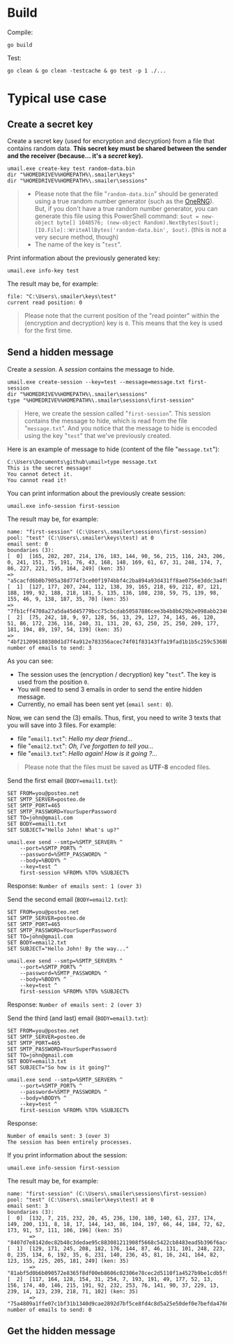# Build

Compile: 

```
go build
```

Test:

```
go clean & go clean -testcache & go test -p 1 ./...
```

# Typical use case

## Create a secret key

Create a secret key (used for encryption and decryption) from a file that contains random data.
**This secret key must be shared between the sender and the receiver (because... it's a _secret_ key).**

```
umail.exe create-key test random-data.bin
dir "%HOMEDRIVE%%HOMEPATH%\.smailer\keys"
dir "%HOMEDRIVE%%HOMEPATH%\.smailer\sessions"
```

> * Please note that the file "`random-data.bin`" should be generated using a true random number generator (such as the [OneRNG](https://onerng.info/)).
>   But, if you don't have a true random number generator, you can generate this file using this PowerShell command:
>   `$out = new-object byte[] 1048576; (new-object Random).NextBytes($out); [IO.File]::WriteAllBytes('random-data.bin', $out)`.
>   (this is not a very secure method, though)
> * The name of the key is "`test`".
 
Print information about the previously generated key:

```
umail.exe info-key test
```

The result may be, for example:

```
file: "C:\Users\.smailer\keys\test"
current read position: 0
```

> Please note that the current position of the "read pointer" within the (encryption and decryption) key is `0`.
> This means that the key is used for the first time.

## Send a hidden message

Create a _session_. A _session_ contains the message to hide.

```
umail.exe create-session --key=test --message=message.txt first-session
dir "%HOMEDRIVE%%HOMEPATH%\.smailer\sessions"
type "%HOMEDRIVE%%HOMEPATH%\.smailer\sessions\first-session"
```

> Here, we create the session called "`first-session`".
> This session contains the message to hide, which is read from the file "`message.txt`".
> And you notice that the message to hide is encoded using the key "`test`" that we've previously created.

Here is an example of message to hide (content of the file "`message.txt`"):

```
C:\Users\Documents\github\umail>type message.txt
This is the secret message!
You cannot detect it.
You cannot read it!
```

You can print information about the previously create session:

```
umail.exe info-session first-session
```

The result may be, for example:

```
name: "first-session" (C:\Users\.smailer\sessions\first-session)
pool: "test" (C:\Users\.smailer\keys\test) at 0
email sent: 0
boundaries (3):
[  0]  [165, 202, 207, 214, 176, 183, 144, 90, 56, 215, 116, 243, 206, 0, 241, 151, 75, 191, 76, 43, 168, 148, 169, 61, 67, 31, 248, 174, 7, 86, 227, 221, 195, 164, 249] (ken: 35)
=> "a5cacfd6b0b7905a38d774f3ce00f1974bbf4c2ba894a93d431ff8ae0756e3ddc3a4f9"
[  1]  [127, 177, 207, 244, 112, 138, 39, 165, 218, 69, 212, 87, 121, 188, 199, 92, 188, 218, 181, 5, 135, 136, 108, 238, 59, 75, 139, 98, 155, 46, 9, 138, 187, 35, 70] (ken: 35)
=> "7fb1cff4708a27a5da45d45779bcc75cbcdab50587886cee3b4b8b629b2e098abb2346"
[  2]  [75, 242, 18, 9, 97, 128, 56, 13, 29, 127, 74, 145, 46, 120, 51, 86, 172, 236, 116, 240, 31, 131, 20, 63, 250, 25, 250, 209, 177, 181, 194, 89, 197, 54, 139] (ken: 35)
=> "4bf212096180380d1d7f4a912e783356acec74f01f83143ffa19fad1b1b5c259c5368b"
number of emails to send: 3
```

As you can see:
* The session uses the (encryption / decryption) key "`test`". The key is used from the position `0`. 
* You will need to send 3 emails in order to send the entire hidden message.
* Currently, no email has been sent yet (`email sent: 0`).

Now, we can send the (3) emails. Thus, first, you need to write 3 texts that you will save into 3 files.
For example:
* file "`email1.txt`": _Hello my dear friend..._
* file "`email2.txt`": _Oh, I've forgotten to tell you..._
* file "`email3.txt`": _Hello again! How is it going ?..._

> Please note that the files must be saved as **UTF-8** encoded files.

Send the first email (`BODY=email1.txt`):

```
SET FROM=you@posteo.net
SET SMTP_SERVER=posteo.de
SET SMTP_PORT=465
SET SMTP_PASSWORD=YourSuperPassword
SET TO=john@gmail.com
SET BODY=email1.txt
SET SUBJECT="Hello John! What's up?"

umail.exe send --smtp=%SMTP_SERVER% ^
    --port=%SMTP_PORT% ^
    --password=%SMTP_PASSWORD% ^
    --body=%BODY% ^
    --key=test ^
    first-session %FROM% %TO% %SUBJECT%
```

Response: `Number of emails sent: 1 (over 3)`

Send the second email (`BODY=email2.txt`):

```
SET FROM=you@posteo.net
SET SMTP_SERVER=posteo.de
SET SMTP_PORT=465
SET SMTP_PASSWORD=YourSuperPassword
SET TO=john@gmail.com
SET BODY=email2.txt
SET SUBJECT="Hello John! By the way..."

umail.exe send --smtp=%SMTP_SERVER% ^
    --port=%SMTP_PORT% ^
    --password=%SMTP_PASSWORD% ^
    --body=%BODY% ^
    --key=test ^
    first-session %FROM% %TO% %SUBJECT%
```

Response: `Number of emails sent: 2 (over 3)`

Send the third (and last) email (`BODY=email3.txt`):

```
SET FROM=you@posteo.net
SET SMTP_SERVER=posteo.de
SET SMTP_PORT=465
SET SMTP_PASSWORD=YourSuperPassword
SET TO=john@gmail.com
SET BODY=email3.txt
SET SUBJECT="So how is it going?"

umail.exe send --smtp=%SMTP_SERVER% ^
    --port=%SMTP_PORT% ^
    --password=%SMTP_PASSWORD% ^
    --body=%BODY% ^
    --key=test ^
    first-session %FROM% %TO% %SUBJECT%
```

Response:

```
Number of emails sent: 3 (over 3)
The session has been entirely processes.
```

If you print information about the session:

```
umail.exe info-session first-session
```

The result may be, for example:

```
name: "first-session" (C:\Users\.smailer\sessions\first-session)
pool: "test" (C:\Users\.smailer\keys\test) at 0
email sent: 3
boundaries (3):
[  0]  [132, 7, 215, 232, 20, 45, 236, 130, 180, 140, 61, 237, 174, 149, 200, 131, 8, 18, 17, 144, 143, 86, 104, 197, 66, 44, 184, 72, 62, 173, 91, 57, 111, 106, 196] (ken: 35)
       => "8407d7e8142dec82b48c3dedae95c883081211908f5668c5422cb8483ead5b396f6ac4"
[  1]  [129, 171, 245, 208, 182, 176, 144, 87, 46, 131, 101, 248, 223, 0, 235, 134, 6, 192, 35, 6, 231, 140, 236, 45, 81, 16, 241, 164, 82, 123, 155, 225, 205, 181, 249] (ken: 35)
       => "81abf5d0b6b090572e8365f8df00eb8606c02306e78cec2d5110f1a4527b9be1cdb5f9"
[  2]  [117, 164, 128, 154, 31, 254, 7, 193, 191, 49, 177, 52, 13, 156, 174, 40, 146, 215, 191, 92, 232, 253, 76, 141, 90, 37, 229, 13, 239, 14, 123, 239, 218, 71, 102] (ken: 35)
       => "75a4809a1ffe07c1bf31b1340d9cae2892d7bf5ce8fd4c8d5a25e50def0e7befda4766"
number of emails to send: 0
```

## Get the hidden message


